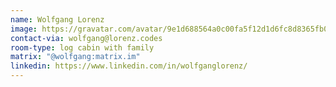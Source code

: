 ```yaml
---
name: Wolfgang Lorenz
image: https://gravatar.com/avatar/9e1d688564a0c00fa5f12d1d6fc8d8365fb052b435accc0ef8dbdddcee0e7c87.jpg
contact-via: wolfgang@lorenz.codes
room-type: log cabin with family
matrix: "@wolfgang:matrix.im"
linkedin: https://www.linkedin.com/in/wolfganglorenz/
---
```

